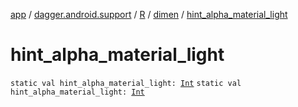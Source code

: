 [app](../../../index.md) / [dagger.android.support](../../index.md) / [R](../index.md) / [dimen](index.md) / [hint_alpha_material_light](./hint_alpha_material_light.md)

# hint_alpha_material_light

`static val hint_alpha_material_light: `[`Int`](https://kotlinlang.org/api/latest/jvm/stdlib/kotlin/-int/index.html)
`static val hint_alpha_material_light: `[`Int`](https://kotlinlang.org/api/latest/jvm/stdlib/kotlin/-int/index.html)